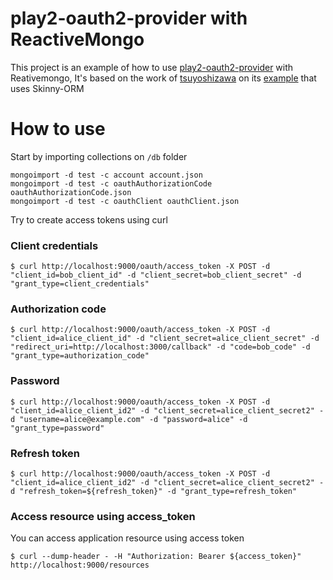 # play2-oauth2-provider with ReactiveMongo

This project is an example of how to use [play2-oauth2-provider](https://github.com/nulab/play2-oauth2-provider) with Reativemongo, It's based on the work of [tsuyoshizawa](https://github.com/tsuyoshizawa) on its [example](https://github.com/tsuyoshizawa/scala-oauth2-provider-example-skinny-orm) that uses Skinny-ORM

# How to use 

Start by importing collections on ```/db``` folder

```
mongoimport -d test -c account account.json
mongoimport -d test -c oauthAuthorizationCode oauthAuthorizationCode.json
mongoimport -d test -c oauthClient oauthClient.json
```

Try to create access tokens using curl

### Client credentials

```
$ curl http://localhost:9000/oauth/access_token -X POST -d "client_id=bob_client_id" -d "client_secret=bob_client_secret" -d "grant_type=client_credentials"
```

### Authorization code

```
$ curl http://localhost:9000/oauth/access_token -X POST -d "client_id=alice_client_id" -d "client_secret=alice_client_secret" -d "redirect_uri=http://localhost:3000/callback" -d "code=bob_code" -d "grant_type=authorization_code"
```

### Password

```
$ curl http://localhost:9000/oauth/access_token -X POST -d "client_id=alice_client_id2" -d "client_secret=alice_client_secret2" -d "username=alice@example.com" -d "password=alice" -d "grant_type=password"
```

### Refresh token

```
$ curl http://localhost:9000/oauth/access_token -X POST -d "client_id=alice_client_id2" -d "client_secret=alice_client_secret2" -d "refresh_token=${refresh_token}" -d "grant_type=refresh_token"
```

### Access resource using access_token

You can access application resource using access token

```
$ curl --dump-header - -H "Authorization: Bearer ${access_token}" http://localhost:9000/resources
```

